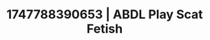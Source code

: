 ---
categories:
- Asian
- Sensual selfie
- Virtual reality
- Erotic voice acting
- Vintage boudoir
image: /assets/images/1747788390653.jpg
layout: post
seo:
  description: Featured content with high-quality Scat Fetish, ABDL Play. HD images
    available.
  keywords: Scat Fetish, ABDL Play
  og_image: /assets/images/1747788390653.jpg
  schema_type: VisualArtwork
tags:
- ABDL Play
- '#1747788390653'
- Scat Fetish
title: 1747788390653 | ABDL Play Scat Fetish
---